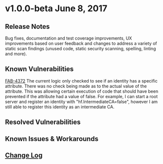 # v1.0.0-beta June 8, 2017

## Release Notes
Bug fixes, documentation and test coverage improvements, UX improvements based on user feedback and changes to address a variety of static scan findings (unused code, static security scanning, spelling, linting and more).

## Known Vulnerabilities

[FAB-4372](https://jira.hyperledger.org/browse/FAB-4372) The current logic only checked to see if an identity has a specific attribute. There was no check being made as to the actual value of the attribute. This was allowing certain execution of code that should have been prevented if the attribute had a value of false. For example, I can start a root server and register an identity with "hf.IntermediateCA=false", however I am still able to register this identity as an intermediate CA.

## Resolved Vulnerabilities

## Known Issues & Workarounds

## [Change Log](https://github.com/hyperledger/fabric-ca/blob/master/CHANGELOG.md#v100-beta)
